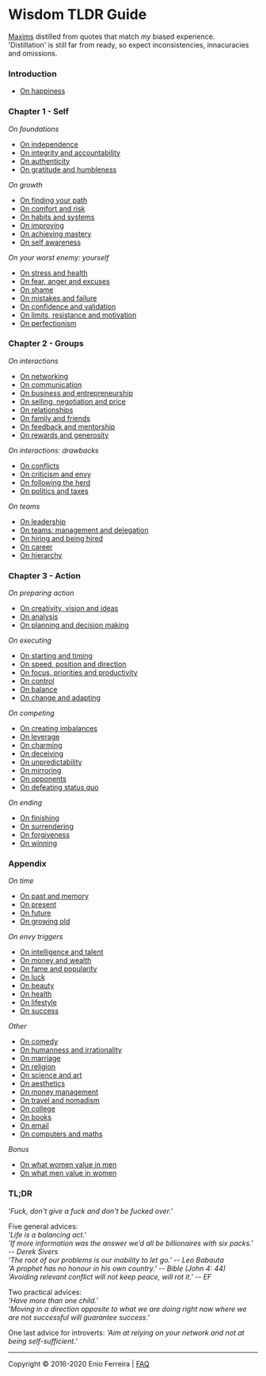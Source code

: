 # Wisdom TLDR Guide

[Maxims](https://en.wikipedia.org/wiki/Maxim_(philosophy)) distilled from quotes that match *my* biased experience.<br>
'Distillation' is still far from ready, so expect inconsistencies, innacuracies and omissions.


### Introduction


- [On happiness](/chapters/introduction.md#on-gratefulness-and-happiness)


### Chapter 1 - Self


*On foundations*
- [On independence](/chapters/chapter_1_self.md#on-independence)
- [On integrity and accountability](/chapters/chapter_1_self.md#on-integrity-and-accountability)
- [On authenticity](/chapters/chapter_1_self.md#on-authenticity)
- [On gratitude and humbleness](/chapters/chapter_1_self.md#on-gratitude-and-humbleness)

*On growth*
- [On finding your path](/chapters/chapter_1_self.md#on-finding-your-path)
- [On comfort and risk](/chapters/chapter_1_self.md#on-comfort-and-risk)
- [On habits and systems](/chapters/chapter_1_self.md#on-habits-and-systems)
- [On improving](/chapters/chapter_1_self.md#on-improving)
- [On achieving mastery](/chapters/chapter_1_self.md#on-achieving-mastery)
- [On self awareness](/chapters/chapter_1_self.md#on-self-awareness)

*On your worst enemy: yourself*
- [On stress and health](/chapters/chapter_1_self.md#on-stress-and-health)
- [On fear, anger and excuses](/chapters/chapter_1_self.md#on-fear-anger-and-excuses)
- [On shame](/chapters/chapter_1_self.md#on-shame)
- [On mistakes and failure](/chapters/chapter_1_self.md#on-mistakes-and-failure)
- [On confidence and validation](/chapters/chapter_1_self.md#on-confidence-and-validation)
- [On limits, resistance and motivation](/chapters/chapter_1_self.md#on-limits-resistance-and-motivation)
- [On perfectionism](/chapters/chapter_1_self.md#on-perfectionism)


### Chapter 2 - Groups


*On interactions*
- [On networking](/chapters/chapter_2_groups.md#on-networking)
- [On communication](/chapters/chapter_2_groups.md#on-communication)
- [On business and entrepreneurship](/chapters/chapter_2_groups.md#on-business-and-entrepreneurship)
- [On selling, negotiation and price](/chapters/chapter_2_groups.md#on-selling-negotiation-and-price)
- [On relationships](/chapters/chapter_2_groups.md#on-relationships)
- [On family and friends](/chapters/chapter_2_groups.md#on-family-and-friends)
- [On feedback and mentorship](/chapters/chapter_2_groups.md#on-feedback-and-mentorship)
- [On rewards and generosity](/chapters/chapter_2_groups.md#on-rewards-and-generosity) 

*On interactions: drawbacks*
- [On conflicts](/chapters/chapter_2_groups.md#on-conflicts)
- [On criticism and envy](/chapters/chapter_2_groups.md#on-criticism-and-envy)
- [On following the herd](/chapters/chapter_2_groups.md#on-following-the-herd)
- [On politics and taxes](/chapters/chapter_2_groups.md#on-politics-and-taxes)

*On teams*
- [On leadership](/chapters/chapter_2_groups.md#on-leadership)
- [On teams: management and delegation](/chapters/chapter_2_groups.md#on-teams-management-and-delegation)
- [On hiring and being hired](/chapters/chapter_2_groups.md#on-hiring-and-being-hired)
- [On career](/chapters/chapter_2_groups.md#on-career)
- [On hierarchy](/chapters/chapter_2_groups.md#on-hierarchy)


### Chapter 3 - Action


*On preparing action*
- [On creativity, vision and ideas](/chapters/chapter_3_action.md#on-creativity-vision-and-ideas)
- [On analysis](/chapters/chapter_3_action.md#on-analysis)
- [On planning and decision making](/chapters/chapter_3_action.md#on-planning-and-decision-making)

*On executing*
- [On starting and timing](/chapters/chapter_3_action.md#on-starting-and-timing)
- [On speed, position and direction](/chapters/chapter_3_action.md#on-speed-position-and-direction)
- [On focus, priorities and productivity](/chapters/chapter_3_action.md#on-focus-priorities-and-productivity)
- [On control](/chapters/chapter_3_action.md#on-control)
- [On balance](/chapters/chapter_3_action.md#on-balance)
- [On change and adapting](/chapters/chapter_3_action.md#on-change-and-adapting)

*On competing*
- [On creating imbalances](/chapters/chapter_3_action.md#on-creating-imbalances)
- [On leverage](/chapters/chapter_3_action.md#on-leverage)
- [On charming](/chapters/chapter_3_action.md#on-charming)
- [On deceiving](/chapters/chapter_3_action.md#on-deceiving)
- [On unpredictability](/chapters/chapter_3_action.md#on-unpredictability)
- [On mirroring](/chapters/chapter_3_action.md#on-mirroring)
- [On opponents](/chapters/chapter_3_action.md#on-opponents)
- [On defeating status quo](/chapters/chapter_3_action.md#on-defeating-status-quo)

*On ending*
- [On finishing](/chapters/chapter_3_action.md#on-finishing)
- [On surrendering](/chapters/chapter_3_action.md#on-surrendering)
- [On forgiveness](/chapters/chapter_3_action.md#on-forgiveness)
- [On winning](/chapters/chapter_3_action.md#on-winning)


### Appendix


*On time*
- [On past and memory](/chapters/chapter_appendix.md#on-past-and-memory)
- [On present](/chapters/chapter_appendix.md#on-present)
- [On future](/chapters/chapter_appendix.md#on-future)
- [On growing old](/chapters/chapter_appendix.md#on-growing-old)

*On envy triggers*
- [On intelligence and talent](/chapters/chapter_appendix.md#on-intelligence-and-talent)
- [On money and wealth](/chapters/chapter_appendix.md#on-money-and-wealth)
- [On fame and popularity](/chapters/chapter_appendix.md#on-fame-and-popularity)
- [On luck](/chapters/chapter_appendix.md#on-luck)
- [On beauty](/chapters/chapter_appendix.md#on-beauty)
- [On health](/chapters/chapter_appendix.md#on-health)
- [On lifestyle](/chapters/chapter_appendix.md#on-lifestyle)
- [On success](/chapters/chapter_appendix.md#on-success)

*Other*
- [On comedy](/chapters/chapter_appendix.md#on-comedy)
- [On humanness and irrationality](/chapters/chapter_appendix.md#on-humanness-and-irrationality)
- [On marriage](/chapters/chapter_appendix.md#on-marriage)
- [On religion](/chapters/chapter_appendix.md#on-religion)
- [On science and art](/chapters/chapter_appendix.md#on-science-and-art)
- [On aesthetics](/chapters/chapter_appendix.md#on-aesthetics)
- [On money management](/chapters/chapter_appendix.md#on-money-management)
- [On travel and nomadism](/chapters/chapter_appendix.md#on-travel-and-nomadism)
- [On college](/chapters/chapter_appendix.md#on-college)
- [On books](/chapters/chapter_appendix.md#on-books)
- [On email](/chapters/chapter_appendix.md#on-email)
- [On computers and maths](/chapters/chapter_appendix.md#on-computers-and-maths)

*Bonus*
- [On what women value in men](/chapters/chapter_appendix.md#on-what-women-value-in-men)
- [On what men value in women](/chapters/chapter_appendix.md#on-what-men-value-in-women)

### TL;DR

*'Fuck, don't give a fuck and don't be fucked over.'*

Five general advices:  
*'Life is a balancing act.'*  
*'If more information was the answer we’d all be billionaires with six packs.' -- Derek Sivers*  
*'The root of our problems is our inability to let go.' -- Leo Babauta*  
*'A prophet has no honour in his own country.' -- Bible (John 4: 44)*  
*'Avoiding relevant conflict will not keep peace, will rot it.' -- EF*  

Two practical advices:  
*'Have more than one child.'*  
*'Moving in a direction opposite to what we are doing right now where we are not successful will guarantee success.'*

One last advice for introverts: *'Aim at relying on your network and not at being self-sufficient.'*

<hr>

Copyright © 2016-2020 Enio Ferreira | [FAQ](FAQ.md)